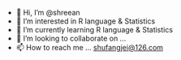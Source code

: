 - 👋 Hi, I’m @shreean
- 👀 I’m interested in R language & Statistics
- 🌱 I’m currently learning R language & Statistics
- 💞️ I’m looking to collaborate on ...
- 📫 How to reach me ... shufangjei@126.com

<!---
shreean/shreean is a ✨ special ✨ repository because its `README.md` (this file) appears on your GitHub profile.
You can click the Preview link to take a look at your changes.
--->
